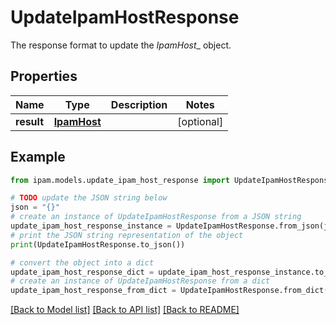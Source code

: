 # UpdateIpamHostResponse

The response format to update the _IpamHost__ object.

## Properties

Name | Type | Description | Notes
------------ | ------------- | ------------- | -------------
**result** | [**IpamHost**](IpamHost.md) |  | [optional] 

## Example

```python
from ipam.models.update_ipam_host_response import UpdateIpamHostResponse

# TODO update the JSON string below
json = "{}"
# create an instance of UpdateIpamHostResponse from a JSON string
update_ipam_host_response_instance = UpdateIpamHostResponse.from_json(json)
# print the JSON string representation of the object
print(UpdateIpamHostResponse.to_json())

# convert the object into a dict
update_ipam_host_response_dict = update_ipam_host_response_instance.to_dict()
# create an instance of UpdateIpamHostResponse from a dict
update_ipam_host_response_from_dict = UpdateIpamHostResponse.from_dict(update_ipam_host_response_dict)
```
[[Back to Model list]](../README.md#documentation-for-models) [[Back to API list]](../README.md#documentation-for-api-endpoints) [[Back to README]](../README.md)


